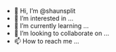 - 👋 Hi, I’m @shaunsplit
- 👀 I’m interested in ...
- 🌱 I’m currently learning ...
- 💞️ I’m looking to collaborate on ...
- 📫 How to reach me ...

<!---
shaunsplit/shaunsplit is a ✨ special ✨ repository because its `README.md` (this file) appears on your GitHub profile.
You can click the Preview link to take a look at your changes.
--->
